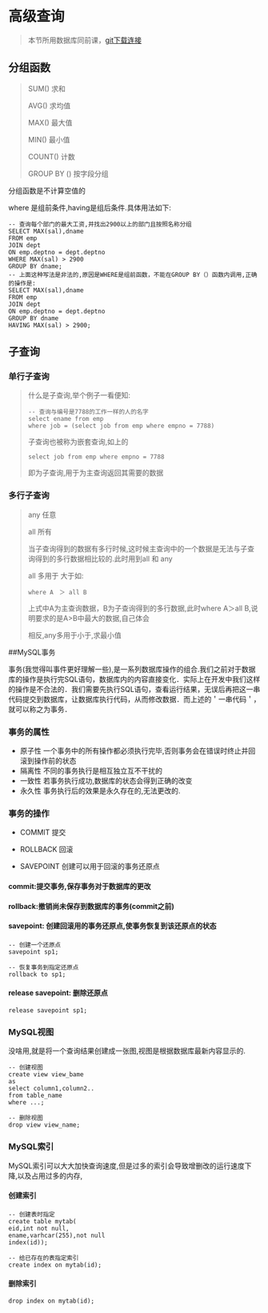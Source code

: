 # 高级查询

> 本节所用数据库同前课，[git下载连接](https://gitee.com/TSaiGee/library.git)

## 分组函数

> SUM()		求和	
>
> AVG()		求均值
>
> MAX()		最大值
>
> MIN()		最小值
>
> COUNT()		计数
>
> GROUP BY ()	按字段分组

分组函数是不计算空值的

where 是组前条件,having是组后条件.具体用法如下:

```mysql
-- 查询每个部门的最大工资,并找出2900以上的部门且按照名称分组
SELECT MAX(sal),dname
FROM emp
JOIN dept
ON emp.deptno = dept.deptno
WHERE MAX(sal) > 2900
GROUP BY dname;
-- 上面这种写法是非法的,原因是WHERE是组前函数，不能在GROUP BY（）函数内调用,正确的操作是:
SELECT MAX(sal),dname
FROM emp
JOIN dept
ON emp.deptno = dept.deptno
GROUP BY dname
HAVING MAX(sal) > 2900;
```



## 子查询

### 单行子查询

> 什么是子查询,举个例子一看便知:
>
> ```mysql
> -- 查询与编号是7788的工作一样的人的名字
> select ename from emp
> where job = (select job from emp where empno = 7788)
> ```
>
> 子查询也被称为嵌套查询,如上的
>
> ```mysql
> select job from emp where empno = 7788
> ```
>
> 即为子查询,用于为主查询返回其需要的数据

### 多行子查询

> any  任意
>
> all	所有
>
> 当子查询得到的数据有多行时候,这时候主查询中的一个数据是无法与子查询得到的多行数据相比较的.此时用到all 和 any
>
> all 多用于 大于如:
>
> ```mysql
> where A　＞ all B 
> ```
>
> 上式中A为主查询数据，B为子查询得到的多行数据,此时where A＞all B,说明要求的是A>B中最大的数据,自己体会
>
> 相反,any多用于小于,求最小值

##MySQL事务

事务(我觉得叫事件更好理解一些),是一系列数据库操作的组合.我们之前对于数据库的操作是执行完SQL语句，数据库内的内容直接变化．实际上在开发中我们这样的操作是不合法的．我们需要先执行SQL语句，查看运行结果，无误后再把这一串代码提交到数据库，让数据库执行代码，从而修改数据．而上述的＇一串代码＇，就可以称之为事务．

### 事务的属性

+ 原子性 一个事务中的所有操作都必须执行完毕,否则事务会在错误时终止并回滚到操作前的状态
+ 隔离性 不同的事务执行是相互独立互不干扰的
+ 一致性 若事务执行成功,数据库的状态会得到正确的改变
+ 永久性 事务执行后的效果是永久存在的,无法更改的.

### 事务的操作 

+ COMMIT 	提交

+ ROLLBACK     回滚

+ SAVEPOINT   创建可以用于回滚的事务还原点


#### commit:提交事务,保存事务对于数据库的更改

#### rollback:撤销尚未保存到数据库的事务(commit之前)

#### savepoint: 创建回滚用的事务还原点,使事务恢复到该还原点的状态

```mysql
-- 创建一个还原点
savepoint sp1;
```

```mysql
-- 恢复事务到指定还原点
rollback to sp1;
```

#### release savepoint: 删除还原点 

```mysq
release savepoint sp1;
```



### MySQL视图

没啥用,就是将一个查询结果创建成一张图,视图是根据数据库最新内容显示的.

```mysql
-- 创建视图
create view view_bame
as
select column1,column2..
from table_name
where ...;

-- 删除视图
drop view view_name;
```



### MySQL索引

MySQL索引可以大大加快查询速度,但是过多的索引会导致增删改的运行速度下降,以及占用过多的内存,

#### 创建索引

```mysql
-- 创建表时指定
create table mytab(
eid,int not null,
ename,varhcar(255),not null
index(id));

-- 给已存在的表指定索引
create index on mytab(id);
```



#### 删除索引

```mysql
drop index on mytab(id);
```

